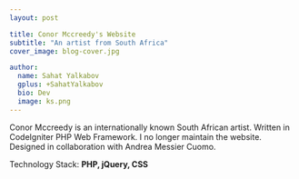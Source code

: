 ```yaml
---
layout: post

title: Conor Mccreedy's Website
subtitle: "An artist from South Africa"
cover_image: blog-cover.jpg

author:
  name: Sahat Yalkabov
  gplus: +SahatYalkabov
  bio: Dev
  image: ks.png
---
```


Conor Mccreedy is an internationally known South African artist.
Written in CodeIgniter PHP Web Framework. I no longer maintain the website.
Designed in collaboration with Andrea Messier Cuomo.

Technology Stack: **PHP, jQuery, CSS**